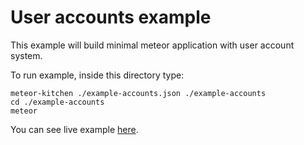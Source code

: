 User accounts example
=====================

This example will build minimal meteor application with user account system.

To run example, inside this directory type:

```
meteor-kitchen ./example-accounts.json ./example-accounts
cd ./example-accounts
meteor
```

You can see live example <a href="http://generator-accounts.meteor.com" target="_blank">here</a>.
